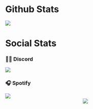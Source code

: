 # Github Stats
<div align="left">
	<a href="http://thejaydeep.tech" >  
  		<img src="https://github-readme-stats.vercel.app/api?username=WhoIsJayD&show_icons=true&count_private=true&custom_title=WhoIsJayD Github Stats ! &theme=nightowl" />  
	</a>
</div>
<!--
<div align="left">
	<a href="http://thejaydeep.tech" >  
  		<img src="https://github-readme-stats.vercel.app/api/wakatime?username=Jay_D__P&theme=light&bg=00000000" />  
	</a>
</div>

<div align="left">
	<a href="http://thejaydeep.tech" >  
  		<img src="https://github-readme-stats.vercel.app/api/top-langs/?username=WhoIsJayD&langs_count=10&theme=light&bg=00000000" />  
	</a>
</div>
-->

# Social Stats

<div align="left">
  <h3>👋🏻 Discord</h3>
	<a href="https://discord.com/users/925615206351122432" >  
  		<img src="https://lanyard.kyrie25.me/api/925615206351122432?theme=light&bg=00000000"/>  
	</a>  
</div>

<div align="left">
  <h3>🎧 Spotify </h3>
<a href="https://open.spotify.com/user/v7979a26s0d6q6o4ncpdss42v" >
		<img src="https://spotify-recently-played-readme.vercel.app/api?user=v7979a26s0d6q6o4ncpdss42v&unique=true"/>
	</a>
</div>
<div align="center">
<a href="https://github.com/Git-Jaydeep" >
		<img src="https://hits.seeyoufarm.com/api/count/incr/badge.svg?url=https://github.com/WhoIsJayD&count_bg=00000000&title_bg=00000000&icon=github.svg&icon_color=%23E7E7E7&title=VisitedStats💫&edge_flat=false"/>
	</a>
</div>

